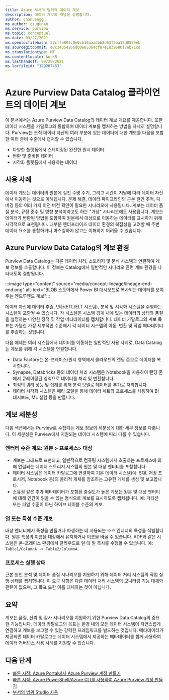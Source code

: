 ```yaml
---
title: Azure 부서의 범위의 데이터 계보
description: 데이터 계보의 개념을 설명합니다.
author: chanuengg
ms.author: csugunan
ms.service: purview
ms.topic: conceptual
ms.date: 09/27/2021
ms.openlocfilehash: 37cffe89fc0e0cb10aaadbb8d63f9aa12d0589eb
ms.sourcegitcommit: e8c34354266d00e85364cf07e1e39600f7eb71cd
ms.translationtype: MT
ms.contentlocale: ko-KR
ms.lasthandoff: 09/29/2021
ms.locfileid: "129207453"
---
```

# <a name="data-lineage-in-azure-purview-data-catalog-client"></a>Azure Purview Data Catalog 클라이언트의 데이터 계보

이 문서에서는 Azure Purview Data Catalog의 데이터 계보 개요를 제공합니다. 또한 데이터 시스템을 카탈로그와 통합하여 데이터 계보를 캡처하는 방법을 자세히 설명합니다. Purview는 조직 데이터 자산의 여러 부분에 있는 데이터에 대한 계보를 다음을 포함한 여러 준비 수준에서 캡처할 수 있습니다.

- 다양한 플랫폼에서 스테이징된 완전한 원시 데이터
- 변환 및 준비된 데이터
- 시각화 플랫폼에서 사용하는 데이터

## <a name="use-cases"></a>사용 사례

데이터 계보는 데이터의 원본에 걸친 수명 주기, 그리고 시간이 지남에 따라 데이터 자산에서 이동하는 것으로 이해됩니다. 문제 해결, 데이터 파이프라인의 근본 원인 추적, 디버깅 등의 여러 가지 이전 버전 확인이 필요한 시나리오에 사용됩니다. 계보는 데이터 품질 분석, 규정 준수 및 영향 분석이라고도 하는 "가상" 시나리오에도 사용됩니다. 계보는 데이터가 변환된 방법을 포함하여 원본에서 대상으로 이동하는 데이터를 표시하기 위해 시각적으로 표현됩니다. 대부분 엔터프라이즈 데이터 환경의 복잡성을 고려할 때 주변 데이터 요소를 통합하거나 마스킹하지 않고는 이해하기 어려울 수 있습니다.

## <a name="lineage-experience-in-azure-purview-data-catalog"></a>Azure Purview Data Catalog의 계보 환경

Purview Data Catalog는 다른 데이터 처리, 스토리지 및 분석 시스템과 연결하여 계보 정보를 추출합니다. 이 정보는 Catalog에서 일반적인 시나리오 관련 계보 환경을 나타내도록 결합됩니다.

:::image type="content" source="media/concept-lineage/lineage-end-end.png" alt-text="BLOB 스토어에서 Power BI 대시보드로 복사되는 데이터를 보여주는 엔드투엔드 계보":::

데이터 자산에 데이터 추출, 변환(ETL/ELT 시스템), 분석 및 시각화 시스템을 수행하는 시스템이 포함될 수 있습니다. 각 시스템은 시스템 경계 내에 있는 데이터의 상태와 품질을 설명하는 다양한 정적 및 작업 메타데이터를 캡처합니다. 데이터 카탈로그의 계보 목표는 가능한 가장 세부적인 수준에서 각 데이터 시스템의 이동, 변환 및 작업 메타데이터를 추출하는 것입니다.

다음 예제는 여러 시스템에서 데이터를 이동하는 일반적인 사용 사례로, Data Catalog는 계보를 위해 각 시스템을 연결합니다.

- Data Factory는 온-프레미스/원시 영역에서 클라우드의 랜딩 존으로 데이터를 복사합니다. 
- Synapse, Databricks 등의 데이터 처리 시스템은 Notebook을 사용하여 랜딩 존에서 큐레이팅된 영역으로 데이터를 처리 및 변환합니다.
- 최적의 쿼리 성능 및 집계를 위해 분석 모델로 데이터를 추가로 처리합니다. 
- 데이터 시각화 시스템은 메타 모델을 통해 데이터 세트와 프로세스를 사용하여 BI 대시보드, ML 실험 등을 만듭니다.

## <a name="lineage-granularity"></a>계보 세분성

다음 섹션에서는 Purview로 수집되는 계보 정보의 세분성에 대한 세부 정보를 다룹니다. 이 세분성은 Purview에서 지원되는 데이터 시스템에 따라 다를 수 있습니다.

### <a name="entity-level-lineage-sources--process--targets"></a>엔터티 수준 계보: 원본 > 프로세스> 대상 

- 계보는 그래프로 표현되고, 일반적으로 컴퓨팅 시스템에서 호출하는 프로세스에 의해 연결되는 데이터 스토리지 시스템의 원본 및 대상 엔터티를 포함합니다. 
- 데이터 시스템은 데이터 카탈로그에 연결하여 기본 데이터 시스템(예: SQL 저장 프로시저, Notebook 등)의 물리적 개체를 참조하는 고유한 개체를 생성 및 보고합니다.
- 소유권 같은 추가 메타데이터가 포함된 충실도가 높은 계보는 원본 및 대상 엔터티에 대해 인간이 읽을 수 있는 형식으로 계보를 표시하도록 캡처됩니다. 예: 파티션 또는 파일 수준이 아닌 하이브 테이블 수준의 계보.

### <a name="column-or-attribute-level-lineage"></a>열 또는 특성 수준 계보

대상 엔터티에서 특성을 만들거나 파생하는 데 사용되는 소스 엔터티의 특성을 식별합니다. 원본 특성의 이름을 대상에서 유지하거나 이름을 바꿀 수 있습니다. ADF와 같은 시스템은 온-프레미스 환경에서 클라우드로 일 대 일 복사를 수행할 수 있습니다. 예: `Table1/ColumnA -> Table2/ColumnA`.

### <a name="process-execution-status"></a>프로세스 실행 상태

근본 원인 분석 및 데이터 품질 시나리오를 지원하기 위해 데이터 처리 시스템의 작업 실행 상태를 캡처합니다. 이 요구 사항은 다른 데이터 처리 시스템의 모니터링 기능 대체와 관련이 없으며, 그 목표 또한 이를 대체하는 것이 아닙니다. 

## <a name="summary"></a>요약

계보는 품질, 신뢰 및 감사 시나리오를 지원하기 위한 Purview Data Catalog의 중요한 기능입니다. 데이터 카탈로그의 목표는 환경 내의 모든 데이터 시스템이 자연스럽게 연결하고 계보를 보고할 수 있는 강력한 프레임워크를 빌드하는 것입니다. 메타데이터가 제공되면 데이터 카탈로그는 데이터 시스템에서 제공하는 메타데이터를 함께 사용하여 데이터 거버넌스 사용 사례를 지원할 수 있습니다.

## <a name="next-steps"></a>다음 단계

* [빠른 시작: Azure Portal에서 Azure Purview 계정 만들기](create-catalog-portal.md)
* [빠른 시작: Azure PowerShell/Azure CLI를 사용하여 Azure Purview 계정 만들기](create-catalog-powershell.md)
* [부서의 범위 Studio 사용](use-purview-studio.md)
